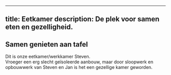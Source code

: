 
---
title: Eetkamer
description: De plek voor samen eten en gezelligheid.
---


## Samen genieten aan tafel

Dit is onze eetkamer/werkkamer Steven.\
Vroeger een erg slecht geïsoleerde aanbouw, maar door sloopwerk en opbouwwerk van Steven en Jan is het een gezellige kamer geworden.